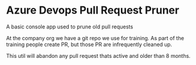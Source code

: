# Azure Devops Pull Request Pruner
A basic console app used to prune old pull requests

At the company org we have a git repo we use for training.  As part of the training people create PR, but those PR are infrequently cleaned up.

This util will abandon any pull request thats active and older than 8 months.
